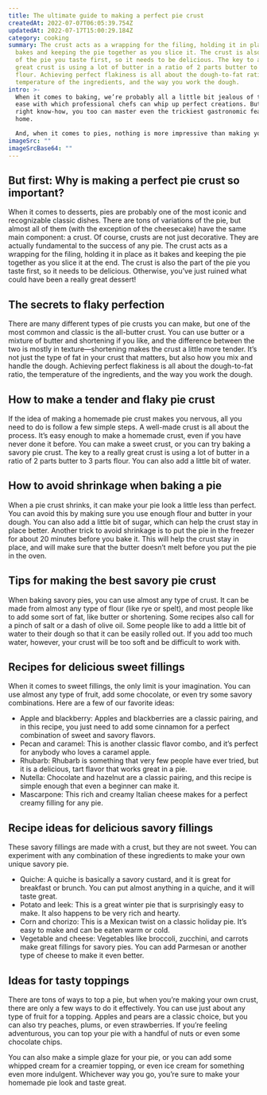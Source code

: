 ```yaml
---
title: The ultimate guide to making a perfect pie crust
createdAt: 2022-07-07T06:05:39.754Z
updatedAt: 2022-07-17T15:00:29.184Z
category: cooking
summary: The crust acts as a wrapping for the filing, holding it in place as it
  bakes and keeping the pie together as you slice it. The crust is also the part
  of the pie you taste first, so it needs to be delicious. The key to a really
  great crust is using a lot of butter in a ratio of 2 parts butter to 3 parts
  flour. Achieving perfect flakiness is all about the dough-to-fat ratio, the
  temperature of the ingredients, and the way you work the dough.
intro: >-
  When it comes to baking, we’re probably all a little bit jealous of the
  ease with which professional chefs can whip up perfect creations. But with the
  right know-how, you too can master even the trickiest gastronomic feats at
  home.

  And, when it comes to pies, nothing is more impressive than making your own crust. It’s easy enough that anyone can do it—you just need the right tips and tricks first. In this article, you’ll learn everything you need to know about pie crust from how to make it tender and flaky to how to avoid shrinkage during baking. You’ll also find great recipes for both sweet and savory fillings as well as ideas for different toppings that are perfect no matter what type of occasion calls for a homemade pie. So grab your notebook and get ready!
imageSrc: ""
imageSrcBase64: ""
---
```


## But first: Why is making a perfect pie crust so important?

When it comes to desserts, pies are probably one of the most iconic and recognizable classic dishes. There are tons of variations of the pie, but almost all of them (with the exception of the cheesecake) have the same main component: a crust.
Of course, crusts are not just decorative. They are actually fundamental to the success of any pie. The crust acts as a wrapping for the filing, holding it in place as it bakes and keeping the pie together as you slice it at the end.
The crust is also the part of the pie you taste first, so it needs to be delicious. Otherwise, you’ve just ruined what could have been a really great dessert!
## The secrets to flaky perfection

There are many different types of pie crusts you can make, but one of the most common and classic is the all-butter crust. You can use butter or a mixture of butter and shortening if you like, and the difference between the two is mostly in texture—shortening makes the crust a little more tender.
It’s not just the type of fat in your crust that matters, but also how you mix and handle the dough. Achieving perfect flakiness is all about the dough-to-fat ratio, the temperature of the ingredients, and the way you work the dough.

## How to make a tender and flaky pie crust

If the idea of making a homemade pie crust makes you nervous, all you need to do is follow a few simple steps. A well-made crust is all about the process.
It’s easy enough to make a homemade crust, even if you have never done it before. You can make a sweet crust, or you can try baking a savory pie crust.
The key to a really great crust is using a lot of butter in a ratio of 2 parts butter to 3 parts flour. You can also add a little bit of water.

## How to avoid shrinkage when baking a pie

When a pie crust shrinks, it can make your pie look a little less than perfect. You can avoid this by making sure you use enough flour and butter in your dough. You can also add a little bit of sugar, which can help the crust stay in place better.
Another trick to avoid shrinkage is to put the pie in the freezer for about 20 minutes before you bake it. This will help the crust stay in place, and will make sure that the butter doesn’t melt before you put the pie in the oven.

## Tips for making the best savory pie crust

When baking savory pies, you can use almost any type of crust. It can be made from almost any type of flour (like rye or spelt), and most people like to add some sort of fat, like butter or shortening. Some recipes also call for a pinch of salt or a dash of olive oil.
Some people like to add a little bit of water to their dough so that it can be easily rolled out. If you add too much water, however, your crust will be too soft and be difficult to work with.

## Recipes for delicious sweet fillings

When it comes to sweet fillings, the only limit is your imagination. You can use almost any type of fruit, add some chocolate, or even try some savory combinations.
Here are a few of our favorite ideas:

- Apple and blackberry: Apples and blackberries are a classic pairing, and in this recipe, you just need to add some cinnamon for a perfect combination of sweet and savory flavors.
- Pecan and caramel: This is another classic flavor combo, and it’s perfect for anybody who loves a caramel apple.
- Rhubarb: Rhubarb is something that very few people have ever tried, but it is a delicious, tart flavor that works great in a pie.
- Nutella: Chocolate and hazelnut are a classic pairing, and this recipe is simple enough that even a beginner can make it.
- Mascarpone: This rich and creamy Italian cheese makes for a perfect creamy filling for any pie.

## Recipe ideas for delicious savory fillings

These savory fillings are made with a crust, but they are not sweet. You can experiment with any combination of these ingredients to make your own unique savory pie.

- Quiche: A quiche is basically a savory custard, and it is great for breakfast or brunch. You can put almost anything in a quiche, and it will taste great.
- Potato and leek: This is a great winter pie that is surprisingly easy to make. It also happens to be very rich and hearty.
- Corn and chorizo: This is a Mexican twist on a classic holiday pie. It’s easy to make and can be eaten warm or cold.
- Vegetable and cheese: Vegetables like broccoli, zucchini, and carrots make great fillings for savory pies. You can add Parmesan or another type of cheese to make it even better.

## Ideas for tasty toppings

There are tons of ways to top a pie, but when you’re making your own crust, there are only a few ways to do it effectively.
You can use just about any type of fruit for a topping. Apples and pears are a classic choice, but you can also try peaches, plums, or even strawberries. If you’re feeling adventurous, you can top your pie with a handful of nuts or even some chocolate chips.

You can also make a simple glaze for your pie, or you can add some whipped cream for a creamier topping, or even ice cream for something even more indulgent. Whichever way you go, you’re sure to make your homemade pie look and taste great.
